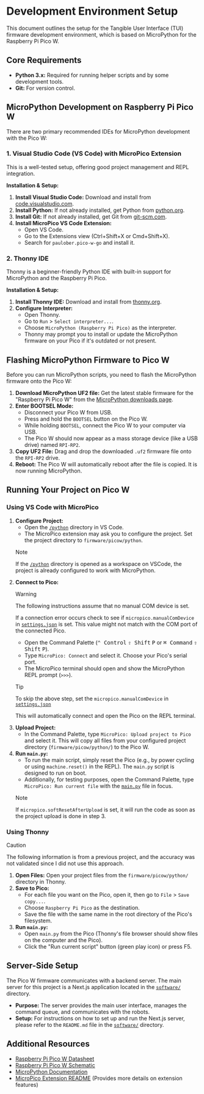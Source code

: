 <!-- markdownlint-disable MD033 -->

# Development Environment Setup

This document outlines the setup for the Tangible User Interface (TUI) firmware development environment, which is based on MicroPython for the Raspberry Pi Pico W.

## Core Requirements

- **Python 3.x:** Required for running helper scripts and by some development tools.
- **Git:** For version control.

## MicroPython Development on Raspberry Pi Pico W

There are two primary recommended IDEs for MicroPython development with the Pico W:

### 1. Visual Studio Code (VS Code) with MicroPico Extension

This is a well-tested setup, offering good project management and REPL integration.

**Installation & Setup:**

1. **Install Visual Studio Code:** Download and install from [code.visualstudio.com](https://code.visualstudio.com/).
2. **Install Python:** If not already installed, get Python from [python.org](https://python.org).
3. **Install Git:** If not already installed, get Git from [git-scm.com](https://git-scm.com/).
4. **Install MicroPico VS Code Extension:**
    - Open VS Code.
    - Go to the Extensions view (Ctrl+Shift+X or Cmd+Shift+X).
    - Search for `paulober.pico-w-go` and install it.

### 2. Thonny IDE

Thonny is a beginner-friendly Python IDE with built-in support for MicroPython and the Raspberry Pi Pico.

**Installation & Setup:**

1. **Install Thonny IDE:** Download and install from [thonny.org](https://thonny.org/).
2. **Configure Interpreter:**
    - Open Thonny.
    - Go to `Run` > `Select interpreter...`.
    - Choose `MicroPython (Raspberry Pi Pico)` as the interpreter.
    - Thonny may prompt you to install or update the MicroPython firmware on your Pico if it's outdated or not present.

## Flashing MicroPython Firmware to Pico W

Before you can run MicroPython scripts, you need to flash the MicroPython firmware onto the Pico W:

1. **Download MicroPython UF2 file:** Get the latest stable firmware for the "Raspberry Pi Pico W" from the [MicroPython downloads page](https://micropython.org/download/RPI_PICO_W/).
2. **Enter BOOTSEL Mode:**
    - Disconnect your Pico W from USB.
    - Press and hold the `BOOTSEL` button on the Pico W.
    - While holding `BOOTSEL`, connect the Pico W to your computer via USB.
    - The Pico W should now appear as a mass storage device (like a USB drive) named `RPI-RP2`.
3. **Copy UF2 File:** Drag and drop the downloaded `.uf2` firmware file onto the `RPI-RP2` drive.
4. **Reboot:** The Pico W will automatically reboot after the file is copied. It is now running MicroPython.

## Running Your Project on Pico W

### Using VS Code with MicroPico

1. **Configure Project:**
    - Open the [`/python`](/firmware/picow/python/) directory in VS Code.
    - The MicroPico extension may ask you to configure the project. Set the project directory to `firmware/picow/python`.
    > [!NOTE]
    > If the [`/python`](/firmware/picow/python/) directory is opened as a workspace on VSCode, the project is already configured to work with MicroPython.
2. **Connect to Pico:**
    > [!WARNING]
    > The following instructions assume that no manual COM device is set.
    >
    > If a connection error occurs check to see if `micropico.manualComDevice` in [`settings.json`](/firmware/picow/python/.vscode/settings.json) is set. This value might not match with the COM port of the connected Pico.
    - Open the Command Palette (<kbd>⌃ Control</kbd> <kbd>⇧ Shift</kbd> <kbd>P</kbd> or <kbd>⌘ Command</kbd> <kbd>⇧ Shift</kbd> <kbd>P</kbd>).
    - Type `MicroPico: Connect` and select it. Choose your Pico's serial port.
    - The MicroPico terminal should open and show the MicroPython REPL prompt (`>>>`).
    > [!TIP]
    > To skip the above step, set the `micropico.manualComDevice` in [`settings.json`](/firmware/picow/python/.vscode/settings.json)
    >
    > This will automatically connect and open the Pico on the REPL terminal.
3. **Upload Project:**
    - In the Command Palette, type `MicroPico: Upload project to Pico` and select it. This will copy all files from your configured project directory (`firmware/picow/python/`) to the Pico W.
4. **Run `main.py`:**
    - To run the main script, simply reset the Pico (e.g., by power cycling or using `machine.reset()` in the REPL). The `main.py` script is designed to run on boot.
    - Additionally, for testing purposes, open the Command Palette, type `MicroPico: Run current file` with the [`main.py`](/firmware/picow/python/main.py) file in focus.
    > [!NOTE]
    > If `micropico.softResetAfterUpload` is set, it will run the code as soon as the project upload is done in step 3.

### Using Thonny

> [!CAUTION]
> The following information is from a previous project, and the accuracy was not validated since I did not use this approach.

1. **Open Files:** Open your project files from the `firmware/picow/python/` directory in Thonny.
2. **Save to Pico:**
    - For each file you want on the Pico, open it, then go to `File` > `Save copy...`.
    - Choose `Raspberry Pi Pico` as the destination.
    - Save the file with the same name in the root directory of the Pico's filesystem.
3. **Run `main.py`:**
    - Open `main.py` from the Pico (Thonny's file browser should show files on the computer and the Pico).
    - Click the "Run current script" button (green play icon) or press F5.

## Server-Side Setup

The Pico W firmware communicates with a backend server. The main server for this project is a Next.js application located in the [`software/`](/software/README.md) directory.

- **Purpose:** The server provides the main user interface, manages the command queue, and communicates with the robots.
- **Setup:** For instructions on how to set up and run the Next.js server, please refer to the `README.md` file in the [`software/`](/software/README.md) directory.

## Additional Resources

- [Raspberry Pi Pico W Datasheet](/docs/pico-w-datasheet.pdf)
- [Raspberry Pi Pico W Schematic](/docs/picow-schematic.pdf)
- [MicroPython Documentation](https://docs.micropython.org/)
- [MicroPico Extension README](https://github.com/paulober/MicroPico) (Provides more details on extension features)
